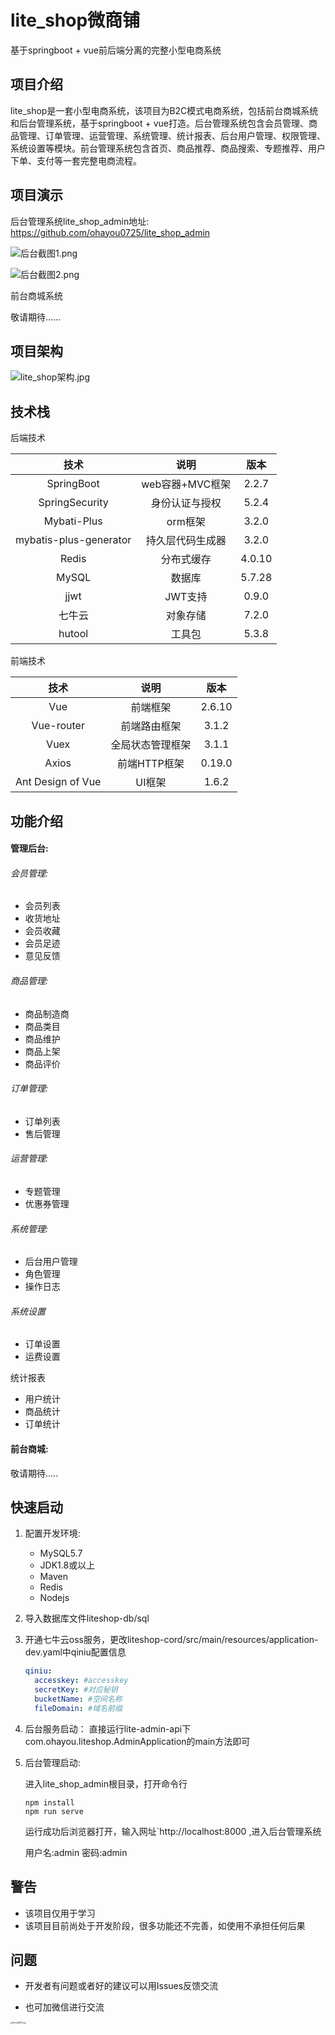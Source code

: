 # lite_shop微商铺

基于springboot + vue前后端分离的完整小型电商系统

## 项目介绍

lite_shop是一套小型电商系统，该项目为B2C模式电商系统，包括前台商城系统和后台管理系统，基于springboot  + vue打造。后台管理系统包含会员管理、商品管理、订单管理、运营管理、系统管理、统计报表、后台用户管理、权限管理、系统设置等模块。前台管理系统包含首页、商品推荐、商品搜索、专题推荐、用户下单、支付等一套完整电商流程。

## 项目演示

后台管理系统lite_shop_admin地址: https://github.com/ohayou0725/lite_shop_admin

![后台截图1.png](https://i.loli.net/2020/09/20/YPAkIb32zMHXvFr.png)



![后台截图2.png](https://i.loli.net/2020/09/20/IRp7HblznxMUvoB.png)

前台商城系统

敬请期待......

## 项目架构

![lite_shop架构.jpg](https://i.loli.net/2020/09/20/73PWtHj2cUqh1XL.png)

## 技术栈

后端技术

|          技术          |       说明       |  版本  |
| :--------------------: | :--------------: | :----: |
|       SpringBoot       | web容器+MVC框架  | 2.2.7  |
|     SpringSecurity     |  身份认证与授权  | 5.2.4  |
|      Mybati-Plus       |     orm框架      | 3.2.0  |
| mybatis-plus-generator | 持久层代码生成器 | 3.2.0  |
|         Redis          |    分布式缓存    | 4.0.10 |
|         MySQL          |      数据库      | 5.7.28 |
|          jjwt          |     JWT支持      | 0.9.0  |
|         七牛云         |     对象存储     | 7.2.0  |
|         hutool         |      工具包      | 5.3.8  |

前端技术

|        技术        |       说明       |  版本  |
| :----------------: | :--------------: | :----: |
|        Vue         |     前端框架     | 2.6.10 |
|     Vue-router     |   前端路由框架   | 3.1.2  |
|        Vuex        | 全局状态管理框架 | 3.1.1  |
|       Axios        |   前端HTTP框架   | 0.19.0 |
| Ant Design of  Vue |      UI框架      | 1.6.2  |

## 功能介绍

#### 管理后台:

###### 会员管理:

- 会员列表
- 收货地址
- 会员收藏
- 会员足迹
- 意见反馈 

###### 商品管理:

- 商品制造商
- 商品类目
- 商品维护
- 商品上架
- 商品评价

###### 订单管理:

-  订单列表
- 售后管理

###### 运营管理:

- 专题管理
- 优惠券管理 

###### 系统管理:

- 后台用户管理
- 角色管理
- 操作日志

###### 系统设置

- 订单设置
- 运费设置

统计报表

- 用户统计
- 商品统计
- 订单统计

#### 前台商城:

敬请期待.....

## 快速启动

1. 配置开发环境:

   - MySQL5.7
   - JDK1.8或以上
   - Maven
   - Redis
   - Nodejs

2. 导入数据库文件liteshop-db/sql

3. 开通七牛云oss服务，更改liteshop-cord/src/main/resources/application-dev.yaml中qiniu配置信息

   ```yaml
   qiniu:
     accesskey: #accesskey
     secretKey: #对应秘钥
     bucketName: #空间名称
     fileDomain: #域名前缀
   ```

4. 后台服务启动： 直接运行lite-admin-api下com.ohayou.liteshop.AdminApplication的main方法即可

5. 后台管理启动: 

   进入lite_shop_admin根目录，打开命令行

   ```shell
   npm install
   npm run serve
   ```

   运行成功后浏览器打开，输入网址`http://localhost:8000 ,进入后台管理系统

   用户名:admin 密码:admin

## 警告

- 该项目仅用于学习
- 该项目目前尚处于开发阶段，很多功能还不完善，如使用不承担任何后果

## 问题

- 开发者有问题或者好的建议可以用Issues反馈交流

- 也可加微信进行交流

<img src="https://i.loli.net/2020/09/20/NPBrpl2iCHfbkdW.jpg" alt="WechatIMG1.jpg" style="zoom:20%;" />








